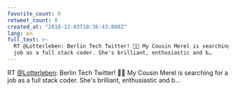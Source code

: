 ```yaml
---
favorite_count: 0
retweet_count: 0
created_at: "2018-12-03T18:36:43.000Z"
lang: en
full_text: >-
  RT @Lotterleben: Berlin Tech Twitter! 👩‍💻 My Cousin Merel is searching for a
  job as a full stack coder. She's brilliant, enthusiastic and b…
---
```


RT [@Lotterleben](https://twitter.com/Lotterleben): Berlin Tech Twitter! 👩‍💻 My
Cousin Merel is searching for a job as a full stack coder. She's brilliant,
enthusiastic and b…
